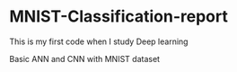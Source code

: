 # MNIST-Classification-report


 This is my first code when I study Deep learning
 
 Basic ANN and CNN with MNIST dataset
